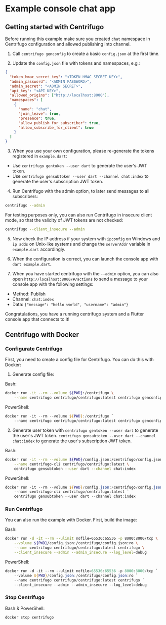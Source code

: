 # Example console chat app

## Getting started with Centrifugo

Before running this example make sure you created `chat` namespace in Centrifugo configuration and allowed publishing into channel.

1. Call `centrifugo genconfig` to create a basic `config.json` at the first time.

2. Update the `config.json` file with tokens and namespaces, e.g.:

```json
{
  "token_hmac_secret_key": "<TOKEN HMAC SECRET KEY>",
  "admin_password": "<ADMIN PASSWORD>",
  "admin_secret": "<ADMIN SECRET>",
  "api_key": "<API KEY>",
  "allowed_origins": ["http://localhost:8000"],
  "namespaces": [
    {
      "name": "chat",
      "join_leave": true,
      "presence": true,
      "allow_publish_for_subscriber": true,
      "allow_subscribe_for_client": true
    }
  ]
}
```

3. When you use your own configuration, please re-generate the tokens registered in `example.dart`:

- Use `centrifugo gentoken --user dart` to generate the user's JWT token.
- Use `centrifugo gensubtoken --user dart --channel chat:index` to generate the user's subscription JWT token.

4. Run Centrifugo with the admin option, to later send messages to all subscribers:

```bash
centrifugo --admin
```

For testing purposes only, you can also run Centrifugo in insecure client mode, so that the validity of JWT tokens
are not checked:

```bash
centrifugo --client_insecure --admin
```

5. Now check the IP address if your system with `ipconfig` on Windows and `ip adds` on Unix-like systems and change the `serverAddr` variable in `example.dart` accordingly.

6. When the configuration is correct, you can launch the console app with `dart example.dart`.

7. When you have started centrifugo with the `--admin` option, you can also open `http://localhost:8000/#/actions` to send a message to your console app with the
   following settings:

- Method: Publish
- Channel: `chat:index`
- Data: `{"message": "hello world", "username": "admin"}`

Congratulations, you have a running centrifugo system and a Flutter console app that connects to it!

## Centrifugo with Docker

### Configurate Centrifugo

First, you need to create a config file for Centrifugo. You can do this with Docker:

1. Generate config file:

Bash:

```bash
docker run -it --rm --volume ${PWD}:/centrifugo \
    --name centrifugo centrifugo/centrifugo:latest centrifugo genconfig
```

PowerShell:

```powershell
docker run -it --rm --volume ${PWD}:/centrifugo `
    --name centrifugo centrifugo/centrifugo:latest centrifugo genconfig
```

2. Generate user token
   with `centrifugo gentoken --user dart` to generate the user's JWT token.
   `centrifugo gensubtoken --user dart --channel chat:index` to generate the user's subscription JWT token.

Bash:

```bash
docker run -it --rm --volume ${PWD}/config.json:/centrifugo/config.json:ro \
    --name centrifugo-cli centrifugo/centrifugo:latest \
    centrifugo gensubtoken --user dart --channel chat:index
```

PowerShell:

```powershell
docker run -it --rm --volume ${PWD}/config.json:/centrifugo/config.json:ro `
    --name centrifugo-cli centrifugo/centrifugo:latest `
    centrifugo gensubtoken --user dart --channel chat:index
```

### Run Centrifugo

You can also run the example with Docker. First, build the image:

Bash:

```bash
docker run -d -it --rm --ulimit nofile=65536:65536 -p 8000:8000/tcp \
    --volume ${PWD}/config.json:/centrifugo/config.json:ro \
    --name centrifugo centrifugo/centrifugo:latest centrifugo \
    --client_insecure --admin --admin_insecure --log_level=debug
```

PowerShell:

```powershell
docker run -d -it --rm --ulimit nofile=65536:65536 -p 8000:8000/tcp `
    --volume ${PWD}/config.json:/centrifugo/config.json:ro `
    --name centrifugo centrifugo/centrifugo:latest centrifugo `
    --client_insecure --admin --admin_insecure --log_level=debug
```

### Stop Centrifugo

Bash & PowerShell:

```bash
docker stop centrifugo
```
